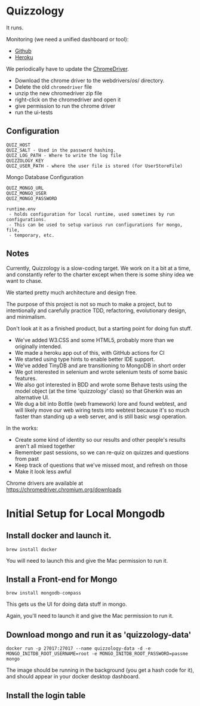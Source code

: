 # Quizzology

It runs.

Monitoring (we need a unified dashboard or tool):

* [Github](https://github.com/tottinge/quizzer/actions )
* [Heroku](https://dashboard.heroku.com/apps/quizzology/activity)

We periodically have to update the [ChromeDriver](https://chromedriver.chromium.org/downloads).

* Download the chrome driver to the webdrivers/_os_/ directory.
* Delete the old `chromedriver` file
* unzip the new chromedriver zip file
* right-click on the chromedriver and open it
* give permission to run the chrome driver
* run the ui-tests

## Configuration

	QUIZ_HOST
	QUIZ_SALT - Used in the password hashing.
	QUIZ_LOG_PATH - Where to write the log file
	QUIZZOLOGY_KEY
	QUIZ_USER_PATH - where the user file is stored (for UserStoreFile)

Mongo Database Configuration

	QUIZ_MONGO_URL
	QUIZ_MONGO_USER
	QUIZ_MONGO_PASSWORD

	runtime.env
	 - holds configuration for local runtime, used sometimes by run configurations.
	 - This can be used to setup various run configurations for mongo, file,
	 - temporary, etc.

## Notes

Currently, Quizzology is a slow-coding target. We work on it a bit at a time, and constantly refer to the
charter except when there is some shiny idea we want to chase.

We started pretty much architecture and design free.

The purpose of this project is not so much to make a project, but to intentionally and carefully practice TDD,
refactoring, evolutionary design, and minimalism.

Don't look at it as a finished product, but a starting point for doing fun stuff.

* We've added W3.CSS and some HTML5, probably more than we originally intended.
* We made a heroku app out of this, with GitHub actions for CI
* We started using type hints to enable better IDE support.
* We've added TinyDB and are transitioning to MongoDB in short order
* We got interested in selenium and wrote selenium tests of some basic features.
* We also got interested in BDD and wrote some Behave tests using the model object
(at the time 'quizzology' class) so that Gherkin was an alternative UI.
* We dug a bit into Bottle (web framework) lore and found webtest, and will likely move
  our web wiring tests into webtest because it's so much faster than standing up a web server,
  and is still basic wsgi operation.

In the works:
* Create some kind of identity so our results and other people's results aren't all mixed together
* Remember past sessions, so we can re-quiz on quizzes and questions from past
* Keep track of questions that we've missed most, and refresh on those
* Make it look less awful


Chrome drivers are available at https://chromedriver.chromium.org/downloads

# Initial Setup for Local Mongodb

## Install docker and launch it.
`brew install docker`

You will need to launch this and give the Mac permission to run it.

## Install a Front-end for Mongo

`brew install mongodb-compass`

This gets us the UI for doing data stuff in mongo.

Again, you'll need to launch it and give the Mac permission to run it.

## Download mongo and run it as 'quizzology-data'

`docker run -p 27017:27017 --name quizzology-data -d -e MONGO_INITDB_ROOT_USERNAME=root -e MONGO_INITDB_ROOT_PASSWORD=passme mongo
`

The image should be running in the background (you get a hash code for
it), and should appear in your docker desktop dashboard.

## Install the login table
